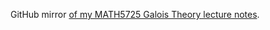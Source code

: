 GitHub mirror [of my MATH5725 Galois Theory lecture notes](https://www.overleaf.com/read/kwkdhjghgqrg).
